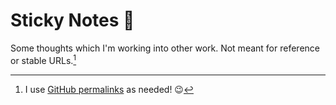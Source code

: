 # Sticky Notes 📝

Some thoughts which I'm working into other work. Not meant for reference or stable URLs.[^ins]

[^ins]: I use [GitHub permalinks](https://docs.github.com/en/repositories/working-with-files/using-files/getting-permanent-links-to-files) as needed! 😉
